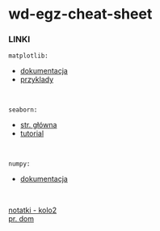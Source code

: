 # wd-egz-cheat-sheet
 ### LINKI <br>
 `matplotlib:`
 - [dokumentacja](https://matplotlib.org/stable/contents.html)
 - [przyklady](https://matplotlib.org/stable/gallery/index.html)
 
 <br>
 
 `seaborn:`
 - [str. główna](https://seaborn.pydata.org/)
 - [tutorial](https://seaborn.pydata.org/tutorial.html)
 
 <br>
 
 `numpy:`
 - [dokumentacja](https://numpy.org/doc/stable/)
 
 <br>
 
 [notatki - kolo2](https://github.com/maciejszulia/kolo2/tree/main/pythonProject7)
 <br>
 [pr. dom](https://github.com/maciejszulia/python-uwm)